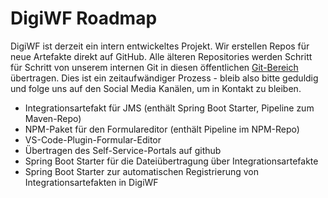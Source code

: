 # DigiWF Roadmap

DigiWF ist derzeit ein intern entwickeltes Projekt. Wir erstellen Repos für neue Artefakte direkt auf GitHub. Alle älteren Repositories werden Schritt für Schritt von unserem internen Git in diesen öffentlichen [Git-Bereich](https://github.com/it-at-m/digiwf-core/) übertragen. Dies ist ein zeitaufwändiger Prozess - bleib also bitte geduldig und folge uns auf den Social Media Kanälen, um in Kontakt zu bleiben.

- Integrationsartefakt für JMS (enthält Spring Boot Starter, Pipeline zum Maven-Repo)
- NPM-Paket für den Formulareditor (enthält Pipeline im NPM-Repo)
- VS-Code-Plugin-Formular-Editor
- Übertragen des Self-Service-Portals auf github
- Spring Boot Starter für die Dateiübertragung über Integrationsartefakte
- Spring Boot Starter zur automatischen Registrierung von Integrationsartefakten in DigiWF
